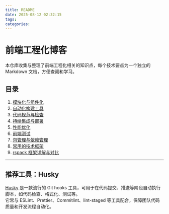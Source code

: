 ```yaml
---
title: README
date: 2025-08-12 02:32:15
tags:
categories:
---
```


# 前端工程化博客

本仓库收集与整理了前端工程化相关的知识点，每个技术要点为一个独立的 Markdown 文档，方便查阅和学习。

## 目录

1. [模块化与组件化](./01-模块化与组件化.md)
2. [自动化构建工具](./02-自动化构建工具.md)
3. [代码规范与检查](./03-代码规范与检查.md)
4. [持续集成与部署](./04-持续集成与部署.md)
5. [性能优化](./05-性能优化.md)
6. [前端测试](./06-前端测试.md)
7. [包管理与依赖管理](./07-包管理与依赖管理.md)
8. [常用的技术框架](./08-常用的技术框架.md)
9. [rspack 框架详解与对比](./09-rspack-框架详解与对比.md)

---

## 推荐工具：Husky

[Husky](https://github.com/typicode/husky) 是一款流行的 Git hooks 工具，可用于在代码提交、推送等阶段自动执行脚本，如代码检查、格式化、测试等。  
它常与 ESLint、Prettier、Commitlint、lint-staged 等工具配合，保障团队代码质量和开发流程自动化。